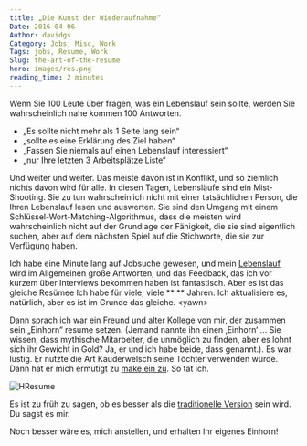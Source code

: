 ```yaml
---
title: „Die Kunst der Wiederaufnahme“
Date: 2016-04-06
Author: davidgs
Category: Jobs, Misc, Work
Tags: jobs, Resume, Work
Slug: the-art-of-the-resume
hero: images/res.png
reading_time: 2 minutes
---
```


Wenn Sie 100 Leute über fragen, was ein Lebenslauf sein sollte, werden Sie wahrscheinlich nahe kommen 100 Antworten.

- „Es sollte nicht mehr als 1 Seite lang sein“
- „sollte es eine Erklärung des Ziel haben“
- „Fassen Sie niemals auf einen Lebenslauf interessiert“
- „nur Ihre letzten 3 Arbeitsplätze Liste“

Und weiter und weiter. Das meiste davon ist in Konflikt, und so ziemlich nichts davon wird für alle. In diesen Tagen, Lebensläufe sind ein Mist-Shooting. Sie zu tun wahrscheinlich nicht mit einer tatsächlichen Person, die Ihren Lebenslauf lesen und auswerten. Sie sind den Umgang mit einem Schlüssel-Wort-Matching-Algorithmus, dass die meisten wird wahrscheinlich nicht auf der Grundlage der Fähigkeit, die sie sind eigentlich suchen, aber auf dem nächsten Spiel auf die Stichworte, die sie zur Verfügung haben.

Ich habe eine Minute lang auf Jobsuche gewesen, und mein [Lebenslauf](/#experiences) wird im Allgemeinen große Antworten, und das Feedback, das ich vor kurzem über Interviews bekommen haben ist fantastisch. Aber es ist das gleiche Resümee Ich habe für viele, viele ** ** Jahren. Ich aktualisiere es, natürlich, aber es ist im Grunde das gleiche. \<yawn\>

Dann sprach ich war ein Freund und alter Kollege von mir, der zusammen sein „Einhorn“ resume setzen. (Jemand nannte ihn einen ‚Einhorn‘ ... Sie wissen, dass mythische Mitarbeiter, die unmöglich zu finden, aber es lohnt sich ihr Gewicht in Gold? Ja, er und ich habe beide, dass genannt.). Es war lustig. Er nutzte die Art Kauderwelsch seine Töchter verwenden würde. Dann hat er mich ermutigt zu [make ein zu](https://davidgs.com/MadSkillz.html). So tat ich.

![HResume](/posts/work/images/HResume.png "HResume.png")

Es ist zu früh zu sagen, ob es besser als die [traditionelle Version](#experiences) sein wird. Du sagst es mir.

Noch besser wäre es, mich anstellen, und erhalten Ihr eigenes Einhorn!
